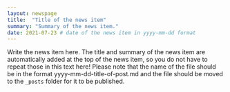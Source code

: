 ```yaml
---
layout: newspage
title:  "Title of the news item"
summary: "Summary of the news item."
date: 2021-07-23 # date of the news item in yyyy-mm-dd format
---
```


Write the news item here. The title and summary of the news item are automatically added at the top of the news item, so you do not have to repeat those in this text here! Please note that the name of the file should be in the format yyyy-mm-dd-title-of-post.md and the file should be moved to the `_posts` folder for it to be published.